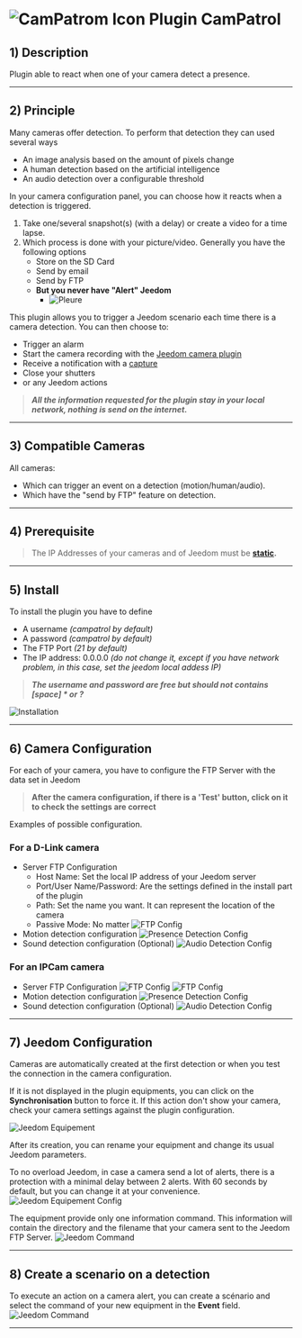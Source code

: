 # ![CamPatrom Icon](camPatrol_icon-50.png) Plugin CamPatrol

## 1) Description

Plugin able to react when one of your camera detect a presence.

---

## 2) Principle

Many cameras offer detection. To perform that detection they can used several ways
* An image analysis based on the amount of pixels change
* A human detection based on the artificial intelligence 
* An audio detection over a configurable threshold

In your camera configuration panel, you can choose how it reacts when a detection is triggered.
1) Take one/several snapshot(s) (with a delay) or create a video for a time lapse.
2) Which process is done with your picture/video. Generally you have the following options
    - Store on the SD Card
    - Send by email
    - Send by FTP
    - **But you never have "Alert" Jeedom** 
        - ![Pleure](cry-32.png)

This plugin allows you to trigger a Jeedom scenario each time there is a camera detection.
You can then choose to:
- Trigger an alarm
- Start the camera recording with the [Jeedom camera plugin](https://doc.jeedom.com/en_US/plugins/security/camera)
- Receive a notification with a [capture](https://doc.jeedom.com/en_US/plugins/security/camera/#Save%20and%20send%20capture)
- Close your shutters
- or any Jeedom actions

> ___All the information requested for the plugin stay in your local network, nothing is send on the internet.___

---

## 3) Compatible Cameras

All cameras:
- Which can trigger an event on a detection (motion/human/audio).
- Which have the "send by FTP" feature on detection.

---

## 4) Prerequisite

>  The IP Addresses of your cameras and of Jeedom must be **[static](https://community.fs.com/blog/dhcp-vs-static-ip-differences.html).**

---

## 5) Install

To install the plugin you have to define
 * A username _(campatrol by default)_
 * A password _(campatrol by default)_
 * The FTP Port _(21 by default)_
 * The IP address: 0.0.0.0 _(do not change it, except if you have network problem, in this case, set the jeedom local addess IP)_

> ___The username and password are free but should not contains [space] * or ?___

![Installation](install.png)

---

## 6) Camera Configuration

For each of your camera, you have to configure the FTP Server with the data set in Jeedom


> **After the camera configuration, if there is a 'Test' button, click on it to check the settings are correct**

Examples of possible configuration.

### **For a D-Link camera** 
- Server FTP Configuration
  - Host Name: Set the local IP address of your Jeedom server
  - Port/User Name/Password: Are the settings defined in the install part of the plugin
  - Path: Set the name you want. It can represent the location of the camera
  - Passive Mode: No matter
![FTP Config](DLinkFTPConfig.png)
- Motion detection configuration
![Presence Detection Config](DLinkMotionDetectionConfig.png)
- Sound detection configuration (Optional)
![Audio Detection Config](DLinkSoundDetectionConfig.png)

### **For an IPCam camera**
- Server FTP Configuration
![FTP Config](IPCamFTPEnable.png)
![FTP Config](IPCamFTPSettings.png)
- Motion detection configuration
![Presence Detection Config](IPCamMotionDetection.png)
- Sound detection configuration (Optional)
![Audio Detection Config](IPCamSoundDetection.png)

---

## 7) Jeedom Configuration

Cameras are automatically created at the first detection or when you test the connection in the camera configuration.

If it is not displayed in the plugin equipments, you can click on the **Synchronisation** button to force it. If this action don't show your camera, check your camera settings against the plugin configuration.

![Jeedom Equipement](JeedomEquipment.png)

After its creation, you can rename your equipment and change its usual Jeedom parameters.

To no overload Jeedom, in case a camera send a lot of alerts, there is a protection with a minimal delay between 2 alerts. With 60 seconds by default, but you can change it at your convenience.
![Jeedom Equipement Config](JeedomEquipmentConfig.png)

The equipment provide only one information command. This information will contain the directory and the filename that your camera sent to the Jeedom FTP Server.
![Jeedom Command](JeedomEquipmentCmd.png)

---

## 8) Create a scenario on a detection

To execute an action on a camera alert, you can create a scénario and select the command of your new equipment in the **Event** field.
![Jeedom Command](ScenarioJeedom.png)

---